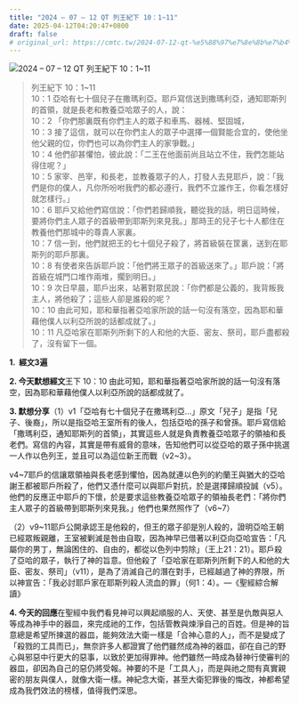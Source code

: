 ```yaml
---
title: "2024 – 07 – 12 QT 列王紀下 10：1~11"
date: 2025-04-12T04:20:47+0800
draft: false
# original_url: https://cmtc.tw/2024-07-12-qt-%e5%88%97%e7%8e%8b%e7%b4%80%e4%b8%8b-10%ef%bc%9a111
---
```


![2024 – 07 – 12 QT 列王紀下 10：1~11](/images/qt.jpg  "2024 – 07 – 12 QT 列王紀下 10：1~11")

> 列王紀下 10：1~11  
> 10：1 亞哈有七十個兒子在撒瑪利亞。耶戶寫信送到撒瑪利亞，通知耶斯列的首領，就是長老和教養亞哈眾子的人，說：  
> 10：2 「你們那裏既有你們主人的眾子和車馬、器械、堅固城，  
> 10：3 接了這信，就可以在你們主人的眾子中選擇一個賢能合宜的，使他坐他父親的位，你們也可以為你們主人的家爭戰。」  
> 10：4 他們卻甚懼怕，彼此說：「二王在他面前尚且站立不住，我們怎能站得住呢？」  
> 10：5 家宰、邑宰，和長老，並教養眾子的人，打發人去見耶戶，說：「我們是你的僕人，凡你所吩咐我們的都必遵行，我們不立誰作王，你看怎樣好就怎樣行。」  
> 10：6 耶戶又給他們寫信說：「你們若歸順我，聽從我的話，明日這時候，要將你們主人眾子的首級帶到耶斯列來見我。」那時王的兒子七十人都住在教養他們那城中的尊貴人家裏。  
> 10：7 信一到，他們就把王的七十個兒子殺了，將首級裝在筐裏，送到在耶斯列的耶戶那裏。  
> 10：8 有使者來告訴耶戶說：「他們將王眾子的首級送來了。」耶戶說：「將首級在城門口堆作兩堆，擱到明日。」  
> 10：9 次日早晨，耶戶出來，站著對眾民說：「你們都是公義的，我背叛我主人，將他殺了；這些人卻是誰殺的呢？  
> 10：10 由此可知，耶和華指著亞哈家所說的話一句沒有落空，因為耶和華藉他僕人以利亞所說的話都成就了。」  
> 10：11 凡亞哈家在耶斯列所剩下的人和他的大臣、密友、祭司，耶戶盡都殺了，沒有留下一個。

**1.  經文3遍**

**2. 今天默想經文**王下 10：10 由此可知，耶和華指著亞哈家所說的話一句沒有落空，因為耶和華藉他僕人以利亞所說的話都成就了。

**3. 默想分享**（1）v1「亞哈有七十個兒子在撒瑪利亞…」原文「兒子」是指「兒子、後裔」，所以是指亞哈王室所有的後人，包括亞哈的孫子和曾孫。耶戶寫信給「撒瑪利亞，通知耶斯列的首領」，其實這些人就是負責教養亞哈眾子的領袖和長老們。寫信的內容，其實是帶有威脅的意味，告知他們可以從亞哈的眾子孫中挑選一人作以色列王，並且可以為這位新王而戰（v2~3）。

v4~7耶戶的信讓眾領袖與長老感到懼怕，因為就連以色列的約蘭王與猶大的亞哈謝王都被耶戶所殺了，他們又憑什麼可以與耶戶對抗，於是選擇歸順投誠（v5）。他們的反應正中耶戶的下懷，於是要求這些教養亞哈眾子的領袖長老們：「將你們主人眾子的首級帶到耶斯列來見我。」他們也果然照作了（v6~7）

（2）v9~11耶戶公開承認王是他殺的，但王的眾子卻是別人殺的，證明亞哈王朝已經眾叛親離，王室被剿滅是咎由自取，因為神早已借著以利亞向亞哈宣告：「凡屬你的男丁，無論困住的、自由的，都從以色列中剪除」（王上21：21）。耶戶殺了亞哈的眾子，執行了神的旨意。但他殺了「亞哈家在耶斯列所剩下的人和他的大臣、密友、祭司」（v11），是為了消滅自己的潛在對手，已經越過了神的界限，所以神宣告：「我必討耶戶家在耶斯列殺人流血的罪」（何1：4）。—《聖經綜合解讀》

**4. 今天的回應**在聖經中我們看見神可以興起順服的人、天使、甚至是仇敵與惡人等成為神手中的器皿，來完成祂的工作，包括管教與煉淨自己的百姓。但是神的旨意總是希望所揀選的器皿，能夠效法大衛一樣是「合神心意的人」，而不是變成了「殺戮的工具而已」，無奈許多人都證實了他們雖然成為神的器皿，卻在自己的野心與邪惡中行更大的惡事，以致於更加得罪神。他們雖然一時成為替神行使審判的器皿，卻因為自己的惡仍將受報。神要的不是「工具人」，而是與祂之間有真實親密的朋友與僕人，就像大衛一樣。神紀念大衛，甚至大衛犯罪後的悔改，神都希望成為我們效法的榜樣，值得我們深思。